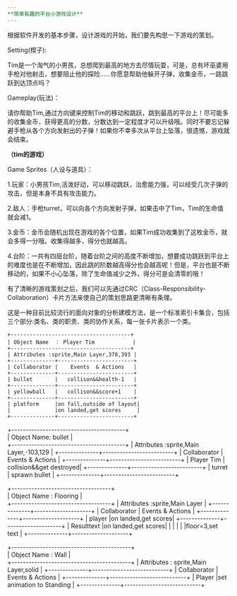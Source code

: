 ```yaml
---
**简单有趣的平台小游戏设计**
---
```


根据软件开发的基本步骤，设计游戏的开始，我们要先构思一下游戏的策划。


Setting(楔子):

 Tim是一个淘气的小男孩，总想爬到最高的地方去尽情玩耍，可是，总有坏巫婆用手枪对他射击，想要阻止他的探险......你愿意帮助他躲开子弹，收集金币，一路跳跃到达顶点吗？

Gameplay(玩法)：

请你帮助Tim,通过方向键来控制Tim的移动和跳跃，跳到最高的平台上！尽可能多的收集金币，获得更高的分数，分数达到一定程度才可以升级哦。同时不要忘记躲避手枪从各个方向发射出的子弹！如果你不幸多次从平台上坠落，很遗憾，游戏就会结束。

**（tim的游戏）**

Game Sprites（人设与道具）：

1.玩家：小男孩Tim,活泼好动，可以移动跳跃，治愈能力强，可以经受几次子弹的攻击，但是本身不具有攻击能力。

2.敌人：手枪turret，可以向各个方向发射子弹，如果击中了Tim，Tim的生命值就会减1。

3.金币：金币会随机出现在游戏的各个位置，如果Tim成功收集到了这枚金币，就会多得一分哦。收集得越多，得分也就越高。

4.台阶：一共有四层台阶，随着台阶之间的高度不断增加，想要成功跳跃到平台上的难度也是在不断增加，因此跳的阶数越高得分也会越高呢！但是，平台也是不断移动的，如果不小心坠落，除了生命值减少之外，得分可是会清零的哦！


有了清晰的游戏策划之后，我们可以先通过CRC（Class-Responsibility-Collaboration）卡片方法来使自己的策划思路更清晰有条理。

这是一种目前比较流行的面向对象的分析建模方法，是一个标准索引卡集合，包括三个部分:类名、类的职责、类的协作关系，每一张卡片表示一个类。

	+--------------------------------------+  
	| Object Name  ： Player Tim            |  
	+--------------------------------------+
	| Attributes :sprite,Main Layer,378,393 |
	+--------------+------------------------+
	| Collaborator |    Events  & Actions   |
	+--------------+------------------------+
	| bullet       |   collison&&health-1   |
	+--------------+------------------------+
	| yellowball   |   collison&&score+1    |
	+--------------+------------------------+
	| platform     |on fall,outside of layout|
	|              |on landed,get scores     |
	+--------------+------------------------+


+----------------------------------------+  
| Object Name:  bullet                   |  
+----------------------------------------+
| Attributes :sprite,Main Layer,-103,129 |
+--------------+-------------------------+
| Collaborator |     Events & Actions    |
+--------------+-------------------------+
|  Player Tim  | collision&&get destroyed|
+--------------+-------------------------+
|  turret      |      sprawn bullet      |
+--------------+-------------------------+


+-----------------------------------+  
| Object Name :   Flooring          |  
+-----------------------------------+
| Attributes :sprite,Main Layer     |
+--------------+--------------------+
| Collaborator | Events & Actions   |
+--------------+--------------------+
|   player     |on landed,get scores|
+--------------+--------------------+
|  Resulttext  |on landed,get scores|
|              |                    |
|              |floor=3,set text    |
+--------------+--------------------+


+------------------------------------------+  
| Object Name :           Wall             |  
+------------------------------------------+
| Attributes :   sprite,Main Layer,solid   |
+--------------+---------------------------+
| Collaborator |     Events & Actions      |
+--------------+---------------------------+
| Player       |set animation to Standing  |
+--------------+---------------------------+

